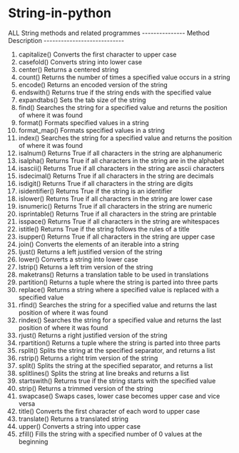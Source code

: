 # String-in-python
ALL String methods and related programmes
--------------- Method	Description ----------------------------
1) capitalize()	Converts the first character to upper case
2) casefold()	Converts string into lower case
3) center()	Returns a centered string
4) count()	Returns the number of times a specified value occurs in a string
5) encode()	Returns an encoded version of the string
6) endswith()	Returns true if the string ends with the specified value
7) expandtabs()	Sets the tab size of the string
8) find()	Searches the string for a specified value and returns the position of where it was found
9) format()	Formats specified values in a string
10) format_map()	Formats specified values in a string
11) index()	Searches the string for a specified value and returns the position of where it was found
12) isalnum()	Returns True if all characters in the string are alphanumeric
13) isalpha()	Returns True if all characters in the string are in the alphabet
14) isascii()	Returns True if all characters in the string are ascii characters
15) isdecimal()	Returns True if all characters in the string are decimals
16) isdigit()	Returns True if all characters in the string are digits
17) isidentifier()	Returns True if the string is an identifier
18) islower()	Returns True if all characters in the string are lower case
19) isnumeric()	Returns True if all characters in the string are numeric
20) isprintable()	Returns True if all characters in the string are printable
21) isspace()	Returns True if all characters in the string are whitespaces
22) istitle()	Returns True if the string follows the rules of a title
23) isupper()	Returns True if all characters in the string are upper case
24) join()	Converts the elements of an iterable into a string
25) ljust()	Returns a left justified version of the string
26) lower()	Converts a string into lower case
27) lstrip()	Returns a left trim version of the string
28) maketrans()	Returns a translation table to be used in translations
29) partition()	Returns a tuple where the string is parted into three parts
30) replace()	Returns a string where a specified value is replaced with a specified value
31) rfind()	Searches the string for a specified value and returns the last position of where it was found
32) rindex()	Searches the string for a specified value and returns the last position of where it was found
33) rjust()	Returns a right justified version of the string
34) rpartition()	Returns a tuple where the string is parted into three parts
35) rsplit()	Splits the string at the specified separator, and returns a list
36) rstrip()	Returns a right trim version of the string
37) split()	Splits the string at the specified separator, and returns a list
38) splitlines()	Splits the string at line breaks and returns a list
39) startswith()	Returns true if the string starts with the specified value
40) strip()	Returns a trimmed version of the string
41) swapcase()	Swaps cases, lower case becomes upper case and vice versa
42) title()	Converts the first character of each word to upper case
43) translate()	Returns a translated string
44) upper()	Converts a string into upper case
45) zfill()	Fills the string with a specified number of 0 values at the beginning
